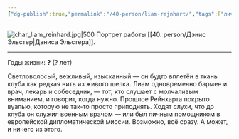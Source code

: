 ```yaml
---
{"dg-publish":true,"permalink":"/40-person/liam-rejnhart/","tags":["личность/клуб"]}
---
```


![char_liam_reinhard.jpg|500](/img/user/char_liam_reinhard.jpg)
Портрет работы [[40. person/Дэнис Эльстер\|Дэниса Эльстера]].
***
Годы жизни: **?** (? лет)

Светловолосый, вежливый, изысканный — он будто вплетён в ткань клуба как редкая нить из живого шелка. Лиам одновременно бармен и врач, лекарь и собеседник, — тот, кто слушает с молчаливым вниманием, и говорит, когда нужно. 
Прошлое Рейнхарта покрыто вуалью, которую не так-то просто приподнять. Ходят слухи, что до клуба он служил военным врачом — или был личным помощником в европейской дипломатической миссии. Возможно, всё сразу. А может, и ничего из этого.